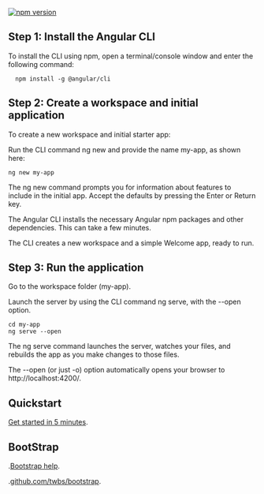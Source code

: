 [![npm version](https://badge.fury.io/js/%40angular%2Fcore.svg)](https://www.npmjs.com/@angular/core)

<h2> Step 1: Install the Angular CLI </h2> 

To install the CLI using npm, open a terminal/console window and enter the following command:

```text 
  npm install -g @angular/cli
```  

<h2> Step 2: Create a workspace and initial application </h2>
To create a new workspace and initial starter app:

Run the CLI command ng new and provide the name my-app, as shown here:
```text
ng new my-app
```
The ng new command prompts you for information about features to include in the initial app. Accept the defaults by pressing the Enter or Return key.

The Angular CLI installs the necessary Angular npm packages and other dependencies. This can take a few minutes.

The CLI creates a new workspace and a simple Welcome app, ready to run.
<h2>Step 3: Run the application </h2>
Go to the workspace folder (my-app).

Launch the server by using the CLI command ng serve, with the --open option.

```text
cd my-app
ng serve --open
```
The ng serve command launches the server, watches your files, and rebuilds the app as you make changes to those files.

The --open (or just -o) option automatically opens your browser to http://localhost:4200/.

## Quickstart

[Get started in 5 minutes][quickstart].


## BootStrap

.[Bootstrap help][abc].

.[github.com/twbs/bootstrap][xxx].

[quickstart]: https://angular.io/start
[abc]: https://www.npmjs.com/package/bootstrap#quick-start
[xxx]:https://github.com/twbs/bootstrap
